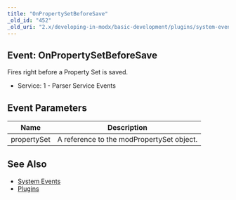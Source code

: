 ```yaml
---
title: "OnPropertySetBeforeSave"
_old_id: "452"
_old_uri: "2.x/developing-in-modx/basic-development/plugins/system-events/onpropertysetbeforesave"
---
```


## Event: OnPropertySetBeforeSave

Fires right before a Property Set is saved.

- Service: 1 - Parser Service Events

## Event Parameters

| Name        | Description                               |
| ----------- | ----------------------------------------- |
| propertySet | A reference to the modPropertySet object. |

## See Also

- [System Events](extending-modx/plugins/system-events "System Events")
- [Plugins](extending-modx/plugins "Plugins")
